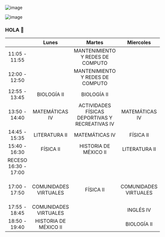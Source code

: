 
![image](https://user-images.githubusercontent.com/99762174/154774236-acc0c7ab-c3ac-4a61-90d4-1cf91349f0c7.png)

![image](https://user-images.githubusercontent.com/99762174/154774041-cf4ae0e5-f8f3-4313-967a-3e4f49cd4e48.png)

### HOLA 👋


<!--
**Daviddmg3495G/Daviddmg3495G** is a ✨ _special_ ✨ repository because its `README.md` (this file) appears on your GitHub profile.

Here are some ideas to get you started:

- 🔭 I’m currently working on ...
- 🌱 I’m currently learning ...
- 👯 I’m looking to collaborate on ...
- 🤔 I’m looking for help with ...
- 💬 Ask me about ...
- 📫 How to reach me: ...
- 😄 Pronouns: ...
- ⚡ Fun fact: ...
-->



|                      |          Lunes         |                       Martes                       |        Miercoles       |                  Jueves                 |              Viernes              |
|:--------------------:|:----------------------:|:--------------------------------------------------:|:----------------------:|:---------------------------------------:|:---------------------------------:|
|     11:05 - 11:55    |                        |          MANTENIMIENTO Y  REDES DE COMPUTO         |                        |                                         | MANTENIMIENTO Y  REDES DE COMPUTO |
|     12:00 - 12:50    |                        |          MANTENIMIENTO Y  REDES DE COMPUTO         |                        |                                         | MANTENIMIENTO Y  REDES DE COMPUTO |
|     12:55 - 13:45    |       BIOLOGÍA II      |                     BIOLOGÍA II                    |                        |                                         |           MATEMÁTICAS IV          |
|     13:50 - 14:40    |     MATEMÁTICAS IV     | ACTIVIDADES FÍSICAS  DEPORTIVAS  Y  RECREATIVAS IV |     MATEMÁTICAS IV     |              LITERATURA II              |            BIOLOGÍA II            |
|     14:45 - 15:35    |      LITERATURA II     |                   MATEMÁTICAS IV                   |        FÍSICA II       |              MATEMÁTICAS IV             |             FÍSICA II             |
|     15:40 - 16:30    |        FÍSICA II       |                HISTORIA DE MÉXICO II               |      LITERATURA II     |          HISTORIA DE MÉXICO II          |             INGLÉS IV             |
| RECESO 16:30 - 17:00 |                        |                                                    |                        |                                         |                                   |
|     17:00 - 17:50    | COMUNIDADES  VIRTUALES |                      FÍSICA II                     | COMUNIDADES  VIRTUALES | ACTIVIDADES ARTÍSTICAS  Y CULTURALES IV |                                   |
|     17:55 - 18:45    | COMUNIDADES  VIRTUALES |                                                    |        INGLÉS IV       |                FÍSICA II                |                                   |
|     18:50 - 19:40    |  HISTORIA DE MÉXICO II |                                                    |       BIOLOGÍA II      |                INGLÉS IV                |                                   |
